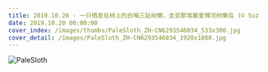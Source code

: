 ```yaml
---
title: 2019.10.20 - 一只栖息在树上的白喉三趾树懒，圭亚那埃塞奎博河树懒岛 (© Suzi Eszterhas/Minden Pictures)
date: 2019.10.20 00:00:00
cover_index: /images/thumbs/PaleSloth_ZH-CN6293546034_533x300.jpg
cover_detail: /images/PaleSloth_ZH-CN6293546034_1920x1080.jpg
---
```


![PaleSloth](/images/PaleSloth_ZH-CN6293546034_1920x1080.jpg)
